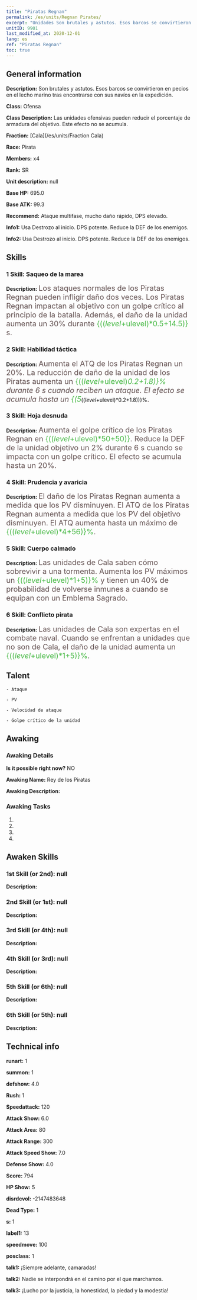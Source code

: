 ```yaml
---
title: "Piratas Regnan"
permalink: /es/units/Regnan Pirates/
excerpt: "Unidades Son brutales y astutos. Esos barcos se convirtieron en pecios en el lecho marino tras encontrarse con sus navíos en la expedición."
unitID: 9901
last_modified_at: 2020-12-01
lang: es
ref: "Piratas Regnan"
toc: true
---
```

## General information
 **Description:** Son brutales y astutos. Esos barcos se convirtieron en pecios en el lecho marino tras encontrarse con sus navíos en la expedición.

 **Class:** Ofensa

 **Class Description:** Las unidades ofensivas pueden reducir el porcentaje de armadura del objetivo. Este efecto no se acumula.

 **Fraction:** [Cala](/es/units/Fraction Cala)

 **Race:** Pirata

 **Members:** x4

 **Rank:** SR

 **Unit description:** null

 **Base HP:** 695.0

 **Base ATK:** 99.3

 **Recommend:** Ataque multifase, mucho daño rápido, DPS elevado.

 **Info1:** Usa Destrozo al inicio. DPS potente. Reduce la DEF de los enemigos.

 **Info2:** Usa Destrozo al inicio. DPS potente. Reduce la DEF de los enemigos.

## Skills
### 1 Skill: Saqueo de la marea
 **Description:** <span style="color: #645252;font-size:20px">Los ataques normales de los Piratas Regnan pueden infligir daño dos veces. Los Piratas Regnan impactan al objetivo con un golpe crítico al principio de la batalla. Además, el daño de la unidad aumenta un 30% durante </span><span style="color: black"><span style="color: #48b946;font-size:20px">{(($level+$ulevel)*0.5+14.5)}</span><span style="color: black"><span style="color: #645252;font-size:20px"> s.</span><span style="color: black">

### 2 Skill: Habilidad táctica
 **Description:** <span style="color: #645252;font-size:20px">Aumenta el ATQ de los Piratas Regnan un 20%. La reducción de daño de la unidad de los Piratas aumenta un </span><span style="color: black"><span style="color: #48b946;font-size:20px">{(($level+$ulevel)*0.2+1.8)}%</span><span style="color: black"><span style="color: #645252;font-size:20px"> durante 6 s cuando reciben un ataque. El efecto se acumula hasta un </span><span style="color: black"><span style="color: #48b946;font-size:20px">{(5*(($level+$ulevel)*0.2+1.8))}%</span><span style="color: black"><span style="color: #645252;font-size:20px">.</span><span style="color: black">

### 3 Skill: Hoja desnuda
 **Description:** <span style="color: #645252;font-size:20px">Aumenta el golpe crítico de los Piratas Regnan en </span><span style="color: black"><span style="color: #48b946;font-size:20px">{(($level+$ulevel)*50+50)}</span><span style="color: black"><span style="color: #645252;font-size:20px">. Reduce la DEF de la unidad objetivo un 2% durante 6 s cuando se impacta con un golpe crítico. El efecto se acumula hasta un 20%.</span><span style="color: black">

### 4 Skill: Prudencia y avaricia
 **Description:** <span style="color: #645252;font-size:20px">El daño de los Piratas Regnan aumenta a medida que los PV disminuyen. El ATQ de los Piratas Regnan aumenta a medida que los PV del objetivo disminuyen. El ATQ aumenta hasta un máximo de </span><span style="color: black"><span style="color: #48b946;font-size:20px">{(($level+$ulevel)*4+56)}%</span><span style="color: black"><span style="color: #645252;font-size:20px">.</span><span style="color: black">

### 5 Skill: Cuerpo calmado
 **Description:** <span style="color: #645252;font-size:20px">Las unidades de Cala saben cómo sobrevivir a una tormenta. Aumenta los PV máximos un </span><span style="color: black"><span style="color: #48b946;font-size:20px">{(($level+$ulevel)*1+5)}%</span><span style="color: black"><span style="color: #645252;font-size:20px"> y tienen un 40% de probabilidad de volverse inmunes a <stun> cuando se equipan con un Emblema Sagrado.</span><span style="color: black">

### 6 Skill: Conflicto pirata
 **Description:** <span style="color: #645252;font-size:20px">Las unidades de Cala son expertas en el combate naval. Cuando se enfrentan a unidades que no son de Cala, el daño de la unidad aumenta un </span><span style="color: black"><span style="color: #48b946;font-size:20px">{(($level+$ulevel)*1+5)}%</span><span style="color: black"><span style="color: #645252;font-size:20px">.</span><span style="color: black">

## Talent

    - Ataque

    - PV

    - Velocidad de ataque

    - Golpe crítico de la unidad

## Awaking
### Awaking Details
 **Is it possible right now?** NO

 **Awaking Name:** Rey de los Piratas

 **Awaking Description:** 

### Awaking Tasks
 1. 

 2. 

 3. 

 4. 

## Awaken Skills

### 1st Skill (or 2nd): null
 **Description:** 

### 2nd Skill (or 1st): null
 **Description:** 

### 3rd Skill (or 4th): null
 **Description:** 

### 4th Skill (or 3rd): null
 **Description:** 

### 5th Skill (or 6th): null
 **Description:** 

### 6th Skill (or 5th): null
 **Description:** 

## Technical info
 **runart:** 1

 **summon:** 1

 **defshow:** 4.0

 **Rush:** 1

 **Speedattack:** 120

 **Attack Show:** 6.0

 **Attack Area:** 80

 **Attack Range:** 300

 **Attack Speed Show:** 7.0

 **Defense Show:** 4.0

 **Score:** 794

 **HP Show:** 5

 **disrdcvol:** -2147483648

 **Dead Type:** 1

 **s:** 1

 **label1:** 13

 **speedmove:** 100

 **posclass:** 1

 **talk1:** ¡Siempre adelante, camaradas!

 **talk2:** Nadie se interpondrá en el camino por el que marchamos.

 **talk3:** ¡Lucho por la justicia, la honestidad, la piedad y la modestia!

